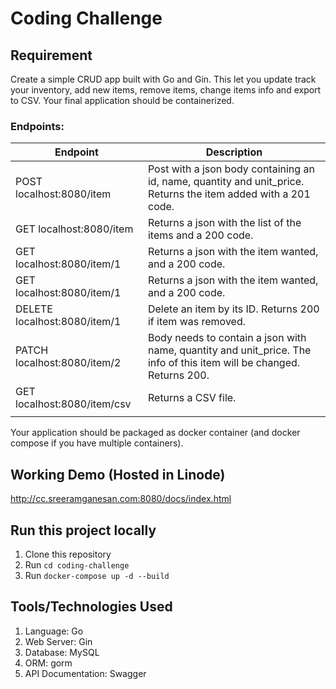 # Coding Challenge

## Requirement

Create a simple CRUD app built with Go and Gin. This let you update track your inventory, add new items, remove items, change items info and export to CSV. Your final application should be containerized.

### Endpoints:


| Endpoint | Description |
| --- | ----------- |
| POST localhost:8080/item  | Post with a json body containing an id, name, quantity and unit_price. Returns the item added with a 201 code. |
| GET localhost:8080/item   | Returns a json with the list of the items and a 200 code.|
| GET localhost:8080/item/1 | Returns a json with the item wanted, and a 200 code. |
| GET localhost:8080/item/1 | Returns a json with the item wanted, and a 200 code. |
| DELETE localhost:8080/item/1 | Delete an item by its ID. Returns 200 if item was removed.|
| PATCH localhost:8080/item/2 | Body needs to contain a json with name, quantity and unit_price. The info of this item will be changed. Returns 200.|
| GET localhost:8080/item/csv | Returns a CSV file.|
| | |

Your application should be packaged as docker container (and docker compose if you have multiple containers).

## Working Demo (Hosted in Linode)
http://cc.sreeramganesan.com:8080/docs/index.html

## Run this project locally
1. Clone this repository
2. Run ```cd coding-challenge```
3. Run ```docker-compose up -d --build```

## Tools/Technologies Used
1. Language: Go
2. Web Server: Gin
3. Database: MySQL
4. ORM: gorm
5. API Documentation: Swagger
